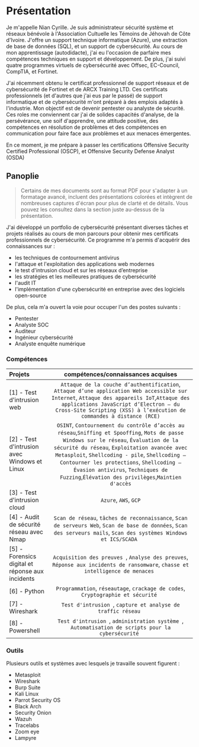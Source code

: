 # Présentation 
Je m'appelle Nian Cyrille. Je suis administrateur sécurité système et réseaux bénévole à l'Association Cultuelle les Témoins de Jéhovah de Côte d'Ivoire. J'offre un support technique informatique (Azure), une extraction de base de données (SQL), et un support de cybersécurité. Au cours de mon apprentissage (autodidacte), j'ai eu l'occasion de parfaire mes compétences techniques en support et développement. De plus, j'ai suivi quatre programmes virtuels de cybersécurité avec Offsec, EC-Council, CompTIA, et Fortinet.

J'ai récemment obtenu le certificat professionnel de support réseaux et de cybersécurité de Fortinet et de ARCX Training LTD. Ces certificats professionnels (et d'autres que j'ai eus par le passé) de support informatique et de cybersécurité m'ont préparé à des emplois adaptés à l'industrie. Mon objectif est de devenir pentester ou analyste de sécurité. Ces roles me conviennent car j'ai de solides capacités d'analyse, de la persévérance, une soif d'apprendre, une attitude positive, des compétences en résolution de problèmes et des compétences en communication pour faire face aux problèmes et aux menaces émergentes.

En ce moment, je me prépare à passer les certifications Offensive Security Certified Professional (OSCP), et Offensive Security Defense Analyst (OSDA)

## Panoplie
> Certains de mes documents sont au format PDF pour s'adapter à un formatage avancé, incluent des présentations colorées et intègrent de nombreuses captures d'écran pour plus de clarté et de détails. Vous pouvez les consultez dans la section juste au-dessus de la présentation.

J'ai développé un portfolio de cybersécurité présentant diverses tâches et projets réalisés au cours de mon parcours pour obtenir mes certificats professionnels de cybersécurité. Ce programme m'a permis d'acquérir des connaissances sur :

  * les techniques de contournement antivirus
  * l'attaque et l'exploitation des applications web modernes 
  * le test d'intrusion cloud et sur les réseaux d’entreprise 
  * les stratégies et les meilleures pratiques de cybersécurité 
  * l'audit IT  
  * l'implémentation d'une cybersécurité en entreprise avec des logiciels open-source

De plus, cela m'a ouvert la voie pour occuper l'un des postes suivants :

  * Pentester 
  * Analyste SOC
  * Auditeur 
  * Ingénieur cybersécurité 
  * Analyste enquête numérique 

### Compétences 
| Projets | compétences/connaissances acquises | 
| :--- |:---:|
| [1] - Test d'intrusion web | `Attaque de la couche d’authentification`, `Attaque d’une application Web accessible sur Internet`, `Attaque des appareils IoT`,`Attaque des applications JavaScript d’Electron – du Cross-Site Scripting (XSS) à l’exécution de commandes à distance (RCE)` | 
| [2] - Test d'intrusion avec Windows et Linux | `OSINT`, `Contournement du contrôle d’accès au réseau`,`Sniffing et Spooffing`, `Mots de passe Windows sur le réseau`, `Évaluation de la sécurité du réseau`, `Exploitation avancée avec Metasploit`, `Shellcoding - pile`, `Shellcoding – Contourner les protections`, `Shellcoding – Évasion antivirus`, `Techniques de Fuzzing`,`Élévation des privilèges`,`Maintien d'accès` |
| [3] - Test d'intrusion cloud | `Azure`, `AWS`, `GCP` |
| [4] - Audit de sécurité réseau avec Nmap| `Scan de réseau`, `tâches de reconnaissance`, `Scan de serveurs Web`, `Scan de base de données`, `Scan des serveurs mails`, `Scan des systèmes Windows et ICS/SCADA ` |
| [5] - Forensics digital et réponse aux incidents | `Acquisition des preuves `, `Analyse des preuves`, `Réponse aux incidents de ransomware`, `chasse et intelligence de menaces ` |
| [6] - Python | `Programmation`, `réseautage`, `crackage de codes`, `Cryptographie et sécurité ` |
| [7] - Wireshark | `Test d'intrusion `, `capture et analyse de traffic réseau ` |
| [8] - Powershell | `Test d'intrusion `, `administration système `, `Automatisation de scripts pour la cybersécurité `

### Outils 
Plusieurs outils et systèmes avec lesquels je travaille souvent figurent :
* Metasploit 
* Wireshark 
* Burp Suite 
* Kali Linux 
* Parrot Security OS 
* Black Arch 
* Security Onion 
* Wazuh
* Tracelabs
* Zoom eye 
* Lampyre 




